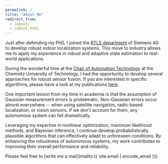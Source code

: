```yaml
---
permalink: /
title: "About Me"
redirect_from: 
  - /about/
  - /about.html
---
```


Just after defending my PhD, I joined the [RTLS department](https://www.siemens.com/de/de/unternehmen/standorte/kompetenzzentrum-funkortungssysteme-chemnitz.html) of Siemens AG to develop robust indoor localization systems.
This move to industry allows me to apply my experience in robust and adaptive state estimation to real-world applications.

During the wonderful time at the [Chair of Automation Technology](https://www.tu-chemnitz.de/etit/proaut/) at the Chemnitz University of Technology, I had the opportunity to develop several approaches for robust sensor fusion. If you are interested in specific algorithms, please have a look at my publications [here](publications).

One important lesson from my time in academia is that the assumption of Gaussian measurement errors is problematic.
Non-Gaussian errors occur almost everywhere -- when using satellite navigation, radio-based localization, or vision sensors.
If we don't account for them, any autonomous system can fail dramatically.

Leveraging my expertise in nonlinear optimization, maximum likelihood methods, and Bayesian inference, I continue develop probabilistically plausible algorithms that can effectively adapt to unforeseen conditions.
By enhancing the robustness of autonomous systems, my work contributes to improving their overall performance and reliability.  




Please feel free to [write me a mail](mailto:{{ site.email | encode_email }}).

